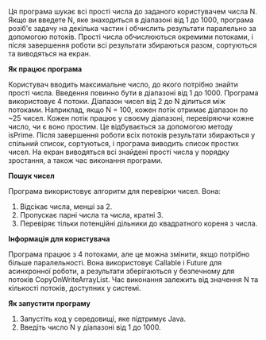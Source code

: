 Ця програма шукає всі прості числа до заданого користувачем числа N. Якщо ви введете N, яке знаходиться в діапазоні від 1 до 1000, програма розіб'є задачу на декілька частин і обчислить результати паралельно за допомогою потоків.
Прості числа обчислюються окремими потоками, і після завершення роботи всі результати збираються разом, сортуються та виводяться на екран.

**Як працює програма**

Користувач вводить максимальне число, до якого потрібно знайти прості числа. Введення повинно бути в діапазоні від 1 до 1000. Програма використовує 4 потоки. Діапазон чисел від 2 до N ділиться між потоками. Наприклад, якщо N = 100, кожен потік отримає діапазон по ~25 чисел. Кожен потік працює у своєму діапазоні, перевіряючи кожне число, чи є воно простим. Це відбувається за допомогою методу isPrime. Після завершення роботи всіх потоків результати збираються у спільний список, сортуються, і програма виводить список простих чисел. На екран виводяться всі знайдені прості числа у порядку зростання, а також час виконання програми.

**Пошук чисел**

Програма використовує алгоритм для перевірки чисел. Вона:
1. Відсікає числа, менші за 2.
2. Пропускає парні числа та числа, кратні 3.
3. Перевіряє тільки потенційні дільники до квадратного кореня з числа.

**Інформація для користувача**

Програма працює з 4 потоками, але це можна змінити, якщо потрібно більше паралельності.
Вона використовує Callable і Future для асинхронної роботи, а результати зберігаються у безпечному для потоків CopyOnWriteArrayList.
Час виконання залежить від значення N та кількості потоків, доступних у системі.

**Як запустити програму**

1. Запустіть код у середовищі, яке підтримує Java.
2. Введіть число N у діапазоні від 1 до 1000.
